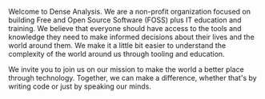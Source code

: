 Welcome to Dense Analysis. We are a non-profit organization focused on building
Free and Open Source Software (FOSS) plus IT education and training.  We believe
that everyone should have access to the tools and knowledge they need to make
informed decisions about their lives and the world around them. We make it a
little bit easier to understand the complexity of the world around us through
tooling and education.

We invite you to join us on our mission to make the world a better place through
technology. Together, we can make a difference, whether that's by writing code
or just by speaking our minds.

